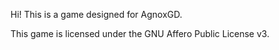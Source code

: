 Hi! This is a game designed for AgnoxGD.

This game is licensed under the GNU Affero Public License v3.
